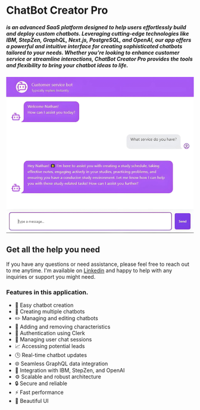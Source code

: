 # ChatBot Creator Pro

##### is an advanced SaaS platform designed to help users effortlessly build and deploy custom chatbots. Leveraging cutting-edge technologies like IBM, StepZen, GraphQL, Next.js, PostgreSQL, and OpenAI, our app offers a powerful and intuitive interface for creating sophisticated chatbots tailored to your needs. Whether you're looking to enhance customer service or streamline interactions, ChatBot Creator Pro provides the tools and flexibility to bring your chatbot ideas to life.

![Application Logo](https://github.com/nathan-assefa/Enterprise-AI-Chat-Agents/blob/master/public/chat_page.jpg)

## Get all the help you need

If you have any questions or need assistance, please feel free to reach out to me anytime. I'm available on [Linkedin](https://www.linkedin.com/in/nathan-assefa-9ba017253/) and happy to help with any inquiries or support you might need.

### Features in this application.

- 🤖 Easy chatbot creation
- 🔄 Creating multiple chatbots
- ✏️ Managing and editing chatbots
- 🔧 Adding and removing characteristics
- 🔐 Authentication using Clerk
- 💬 Managing user chat sessions
- 📈 Accessing potential leads
- 🕒 Real-time chatbot updates
- 🌐 Seamless GraphQL data integration
- 🔗 Integration with IBM, StepZen, and OpenAI
- ⚙️ Scalable and robust architecture
- 🔒 Secure and reliable
- ⚡ Fast performance
- 🎨 Beautiful UI

